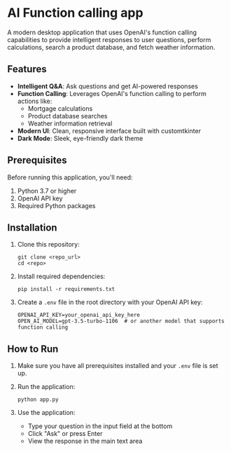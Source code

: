 # AI Function calling app

A modern desktop application that uses OpenAI's function calling capabilities to provide intelligent responses to user questions, perform calculations, search a product database, and fetch weather information.

## Features

- **Intelligent Q&A**: Ask questions and get AI-powered responses
- **Function Calling**: Leverages OpenAI's function calling to perform actions like:
  - Mortgage calculations
  - Product database searches
  - Weather information retrieval
- **Modern UI**: Clean, responsive interface built with customtkinter
- **Dark Mode**: Sleek, eye-friendly dark theme

## Prerequisites

Before running this application, you'll need:

1. Python 3.7 or higher
2. OpenAI API key
3. Required Python packages

## Installation

1. Clone this repository:
   ```
   git clone <repo_url>
   cd <repo>
   ```

2. Install required dependencies:
   ```
   pip install -r requirements.txt
   ```

3. Create a `.env` file in the root directory with your OpenAI API key:
   ```
   OPENAI_API_KEY=your_openai_api_key_here
   OPEN_AI_MODEL=gpt-3.5-turbo-1106  # or another model that supports function calling
   ```

## How to Run

1. Make sure you have all prerequisites installed and your `.env` file is set up.

2. Run the application:
   ```
   python app.py
   ```

3. Use the application:
   - Type your question in the input field at the bottom
   - Click "Ask" or press Enter
   - View the response in the main text area


